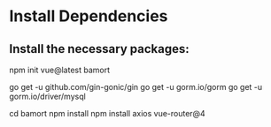 # Install Dependencies
## Install the necessary packages:
npm init vue@latest bamort

go get -u github.com/gin-gonic/gin
go get -u gorm.io/gorm
go get -u gorm.io/driver/mysql

cd bamort
npm install
npm install axios vue-router@4